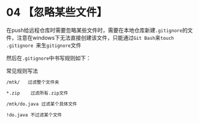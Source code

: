 # 04 【忽略某些文件】

在push给远程仓库时需要忽略某些文件时，需要在本地仓库新建`.gitignore`的文件，注意在windows下无法直接创建该文件，只能通过`Git Bash`来`touch .gitignore `来生`gitignore`文件

 然后在`.gitignore`中书写规则如下：

常见规则写法

```markdown
/mtk/   过滤整个文件夹

*.zip    过滤所有.zip文件

/mtk/do.java 过滤某个具体文件

!do.java 不过滤某个文件
```

